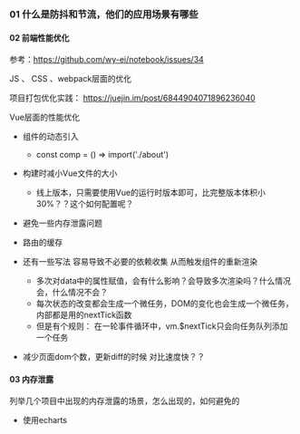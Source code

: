 ###  01 什么是防抖和节流，他们的应用场景有哪些

#### 02 前端性能优化

参考：https://github.com/wy-ei/notebook/issues/34

JS 、 CSS 、webpack层面的优化

项目打包优化实践： https://juejin.im/post/6844904071896236040

Vue层面的性能优化

- 组件的动态引入

  - const comp = () => import('./about')

- 构建时减小Vue文件的大小

  - 线上版本，只需要使用Vue的运行时版本即可，比完整版本体积小30%？？这个如何配置呢？

- 避免一些内存泄露问题

- 路由的缓存

- 还有一些写法 容易导致不必要的依赖收集 从而触发组件的重新渲染

  - 多次对data中的属性赋值，会有什么影响？会导致多次渲染吗？什么情况会，什么情况不会？
  - 每次状态的改变都会生成一个微任务，DOM的变化也会生成一个微任务，内部都是用的nextTick函数
  - 但是有个规则： 在一轮事件循环中，vm.$nextTick只会向任务队列添加一个任务

- 减少页面dom个数，更新diff的时候  对比速度快？？

  

#### 03 内存泄露

列举几个项目中出现的内存泄露的场景，怎么出现的，如何避免的

- 使用echarts



